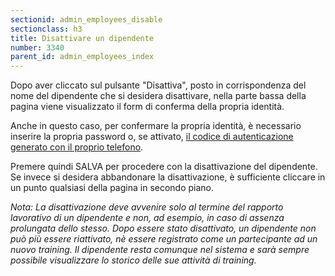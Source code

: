 ```yaml
---
sectionid: admin_employees_disable
sectionclass: h3
title: Disattivare un dipendente
number: 3340
parent_id: admin_employees_index
---
```

Dopo aver cliccato sul pulsante "Disattiva", posto in corrispondenza del nome del dipendente che si desidera disattivare, nella parte bassa della pagina viene visualizzato il form di conferma della propria identità.

Anche in questo caso, per confermare la propria identità, è necessario inserire la propria password o, se attivato, <a href="https://inforlife.github.io/traininghub/#otp">il codice di autenticazione generato con il proprio telefono</a>.

Premere quindi SALVA per procedere con la disattivazione del dipendente. Se invece si desidera abbandonare la disattivazione, è sufficiente cliccare in un punto qualsiasi della pagina in secondo piano.

_Nota: La disattivazione deve avvenire solo al termine del rapporto lavorativo di un dipendente e non, ad esempio, in caso di assenza prolungata dello stesso. Dopo essere stato disattivato, un dipendente non può più essere riattivato, nè essere registrato come un partecipante ad un nuovo training. Il dipendente resta comunque nel sistema e sarà sempre possibile visualizzare lo storico delle sue attività di training._
